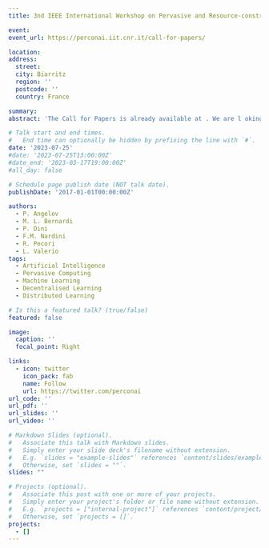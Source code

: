 ```yaml
---
title: 3nd IEEE International Workshop on Pervasive and Resource-constrained AI co-located with PerCom

event: 
event_url: https://perconai.iit.cnr.it/call-for-papers/

location:
address:
  street: 
  city: Biarritz
  region: ''
  postcode: ''
  country: France

summary: 
abstract: 'The Call for Papers is already available at . We are l oking forward to reaving your latest research on pervasive and resource-constrained AI methods and solutions! '

# Talk start and end times.
#   End time can optionally be hidden by prefixing the line with `#`.
date: '2023-07-25'
#date: '2023-07-25T13:00:00Z'
#date_end: '2023-03-17T19:00:00Z'
#all_day: false

# Schedule page publish date (NOT talk date).
publishDate: '2017-01-01T00:00:00Z'

authors: 
  - P. Angelov
  - M. L. Bernardi
  - P. Dini
  - F.M. Nardini
  - R. Pecori
  - L. Valerio
tags: 
  - Artificial Intelligence
  - Pervasive Computing
  - Machine Learning
  - Decentralised Learning
  - Distributed Learning

# Is this a featured talk? (true/false)
featured: false

image:
  caption: ''
  focal_point: Right

links:
  - icon: twitter
    icon_pack: fab
    name: Follow
    url: https://twitter.com/perconai
url_code: ''
url_pdf: ''
url_slides: ''
url_video: ''

# Markdown Slides (optional).
#   Associate this talk with Markdown slides.
#   Simply enter your slide deck's filename without extension.
#   E.g. `slides = "example-slides"` references `content/slides/example-slides.md`.
#   Otherwise, set `slides = ""`.
slides: ""

# Projects (optional).
#   Associate this post with one or more of your projects.
#   Simply enter your project's folder or file name without extension.
#   E.g. `projects = ["internal-project"]` references `content/project/deep-learning/index.md`.
#   Otherwise, set `projects = []`.
projects:
  - []
---
```


<!-- {{% callout note %}}
Click on the **Slides** button above to view the built-in slides feature.
{{% /callout %}}

Slides can be added in a few ways:

- **Create** slides using Wowchemy's [_Slides_](https://wowchemy.com/docs/managing-content/#create-slides) feature and link using `slides` parameter in the front matter of the talk file
- **Upload** an existing slide deck to `static/` and link using `url_slides` parameter in the front matter of the talk file
- **Embed** your slides (e.g. Google Slides) or presentation video on this page using [shortcodes](https://wowchemy.com/docs/writing-markdown-latex/).

Further event details, including [page elements](https://wowchemy.com/docs/writing-markdown-latex/) such as image galleries, can be added to the body of this page.
 -->

